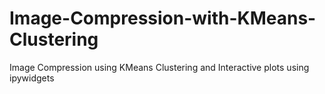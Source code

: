 # Image-Compression-with-KMeans-Clustering
Image Compression using KMeans Clustering and Interactive plots using ipywidgets 
